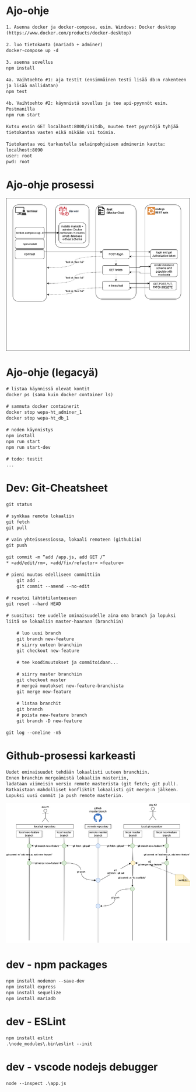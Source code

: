 # Ajo-ohje

```
1. Asenna docker ja docker-compose, esim. Windows: Docker desktop (https://www.docker.com/products/docker-desktop)

2. luo tietokanta (mariadb + adminer)
docker-compose up -d 

3. asenna sovellus
npm install

4a. Vaihtoehto #1: aja testit (ensimmäinen testi lisää db:n rakenteen ja lisää mallidatan)
npm test

4b. Vaihtoehto #2: käynnistä sovellus ja tee api-pyynnöt esim. Postmanilla
npm run start

Kutsu ensin GET localhost:8000/initdb, muuten teet pyyntöjä tyhjää tietokantaa vasten eikä mikään voi toimia.

Tietokantaa voi tarkastella selainpohjaisen adminerin kautta: localhost:8090
user: root
pwd: root
```

# Ajo-ohje prosessi

![Process image](https://raw.githubusercontent.com/tupito/wepa-ht/master/how-to-run-process.png)


# Ajo-ohje (legacyä)

```
# listaa käynnissä olevat kontit
docker ps (sama kuin docker container ls)

# sammuta docker containerit
docker stop wepa-ht_adminer_1
docker stop wepa-ht_db_1

# noden käynnistys
npm install
npm run start
npm run start-dev

# todo: testit
...

```

# Dev: Git-Cheatsheet

```
git status

# synkkaa remote lokaaliin
git fetch
git pull

# vain yhteissessiossa, lokaali remoteen (githubiin)
git push

git commit -m “add /app.js, add GET /”
* <add/edit/rm>, <add/fix/refactor> <feature>

# pieni muutos edelliseen committiin
    git add .
    git commit --amend --no-edit

# resetoi lähtötilanteeseen
git reset --hard HEAD

# suositus: tee uudelle ominaisuudelle aina oma branch ja lopuksi liitä se lokaaliin master-haaraan (branchiin)

    # luo uusi branch
    git branch new-feature
    # siirry uuteen branchiin
    git checkout new-feature

    # tee koodimuutokset ja commitoidaan...

    # siirry master branchiin
    git checkout master
    # mergeä muutokset new-feature-branchista
    git merge new-feature

    # listaa branchit
    git branch
    # poista new-feature branch
    git branch -D new-feature

git log --oneline -n5
```
# Github-prosessi karkeasti
```
Uudet ominaisuudet tehdään lokaalisti uuteen branchiin.
Ennen branchin mergeämistä lokaaliin masteriin,
ladataan viimeisin versio remote masterista (git fetch; git pull).
Ratkaistaan mahdolliset konfliktit lokaalisti git merge:n jälkeen.
Lopuksi uusi commit ja push remote masteriin.
```

![Process image](https://raw.githubusercontent.com/tupito/wepa-ht/master/git-process.png)


# dev - npm packages

```
npm install nodemon --save-dev
npm install express
npm install sequelize
npm install mariadb
```

# dev - ESLint

```
npm install eslint
.\node_modules\.bin\eslint --init
```

# dev - vscode nodejs debugger

```
node --inspect .\app.js
```
